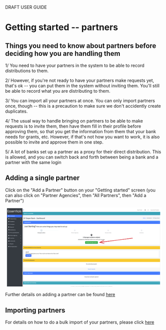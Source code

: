 DRAFT USER GUIDE
# Getting started -- partners

## Things you need to know about partners before deciding how you are handling them

1/  You need to have your partners in the system to be able to record distributions to them.

2/  However,  if you're not ready to have your partners make requests yet, that's ok -- you can put them in the system without inviting them.   You'll still be able to record what you are distributing to them.

3/  You can import all your partners at once.  You can only import partners once, though -- this is a precaution to make sure we don't accidently create duplicates.

4/  The usual way to handle bringing on partners to be able to make requests is to invite them,  then have them fill in their profile before approving them, so that you get the information from them that your bank needs for grants, etc.   However, if that's not how you want to work,  it is also possible to invite and approve them in one step.

5/  A lot of banks set up a partner as a proxy for their direct distribution.  This is allowed, and you can switch back and forth between being a bank and a partner with the same login  

## Adding a single partner
Click on the "Add a Partner" button on your "Getting started" screen
(you can also click on "Partner Agencies", then "All Partners", then "Add a Partner")

![navigation](images/gs_just_starting_step_1.png)

Further details on adding a partner can be found [here](pm_adding_a_partner.md)

## Importing partners
For details on how to do a bulk import of your partners, please click [here](pm_importing_partners.md)
